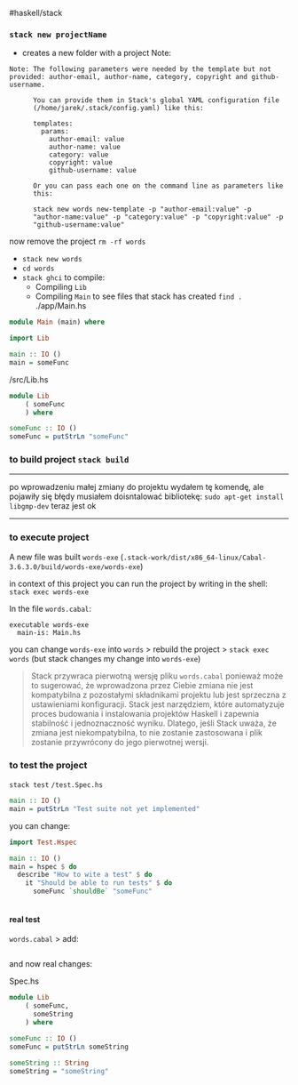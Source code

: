 #haskell/stack

### `stack new projectName`
- creates a new folder with a project
Note:
```
Note: The following parameters were needed by the template but not provided: author-email, author-name, category, copyright and github-username.
      
      You can provide them in Stack's global YAML configuration file
      (/home/jarek/.stack/config.yaml) like this:
      
      templates:
        params:
          author-email: value
          author-name: value
          category: value
          copyright: value
          github-username: value
      
      Or you can pass each one on the command line as parameters like
      this:
      
      stack new words new-template -p "author-email:value" -p
      "author-name:value" -p "category:value" -p "copyright:value" -p
      "github-username:value"

```

now remove the project `rm -rf words`
- `stack new words`
- `cd words`
- `stack ghci` to compile:
	- Compiling `Lib`
	- Compiling `Main`
to see files that stack has created `find .`
./app/Main.hs
```haskell
module Main (main) where

import Lib

main :: IO ()
main = someFunc

```

/src/Lib.hs
```haskell
module Lib
    ( someFunc
    ) where

someFunc :: IO ()
someFunc = putStrLn "someFunc"

```

### to build project `stack build`

----
po wprowadzeniu małej zmiany do projektu wydałem tę komendę, ale pojawiły się błędy
musiałem doisntalować bibliotekę:
`sudo apt-get install libgmp-dev`
teraz jest ok 

-----


### to execute project

A new file was built `words-exe` (`.stack-work/dist/x86_64-linux/Cabal-3.6.3.0/build/words-exe/words-exe`)

in context of this project you can run the project by writing in the shell:
`stack exec words-exe`

In the file `words.cabal`:
```
executable words-exe
  main-is: Main.hs

```

you can change `words-exe` into `words`  > rebuild the project > `stack exec words` (but stack changes my change into `words-exe`) 

>Stack przywraca pierwotną wersję pliku `words.cabal` ponieważ może to sugerować, że wprowadzona przez Ciebie zmiana nie jest kompatybilna z pozostałymi składnikami projektu lub jest sprzeczna z ustawieniami konfiguracji. Stack jest narzędziem, które automatyzuje proces budowania i instalowania projektów Haskell i zapewnia stabilność i jednoznaczność wyniku. Dlatego, jeśli Stack uważa, że zmiana jest niekompatybilna, to nie zostanie zastosowana i plik zostanie przywrócony do jego pierwotnej wersji.


### to test the project

`stack test`
`/test.Spec.hs`
```haskell
main :: IO ()
main = putStrLn "Test suite not yet implemented"

```

you can change:
```haskell
import Test.Hspec

main :: IO ()
main = hspec $ do
  describe "How to wite a test" $ do
    it "Should be able to run tests" $ do
      someFunc `shouldBe` "someFunc"



```

#### real test
`words.cabal` > add:
```

```



and now real changes:



Spec.hs
```haskell
module Lib
    ( someFunc,
      someString
    ) where

someFunc :: IO ()
someFunc = putStrLn someString
 
someString :: String
someString = "someString"
 

```










